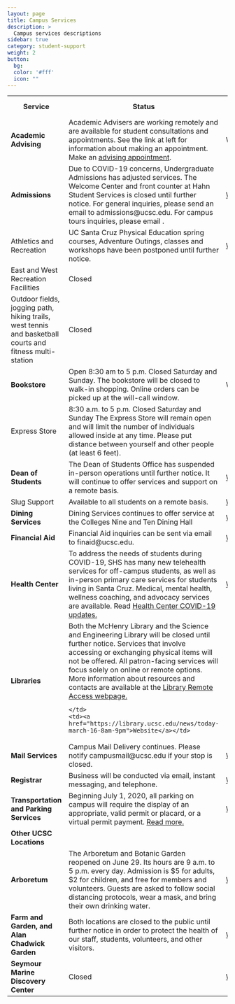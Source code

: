 ```yaml
---
layout: page
title: Campus Services
description: >
  Campus services descriptions
sidebar: true
category: student-support
weight: 2
button:
  bg: 
  color: '#fff'
  icon: ""
---
```

<table style="width:100%">
  <tr>
    <th>Service</th>
    <th>Status</th> 
    <th>More info</th>
  </tr>
  <tr>
    <td><b>Academic Advising</b></td>
    <td>Academic Advisers are working remotely and are available for student consultations and appointments. See the link at left for information about making an appointment. Make an <a href="https://advising.ucsc.edu/procedures/appts.html">advising appointment</a>.</td>
    <td>Website</td>
  </tr>
  <tr>
    <td><b>Admissions</b></td>
    <td>Due to COVID-19 concerns, Undergraduate Admissions has adjusted services. The Welcome Center and front counter at Hahn Student Services is closed until further notice. For general inquiries, please send an email to admissions@ucsc.edu. For campus tours inquiries, please email <mailto:visits@ucsc.edu>.</td>
    <td><a href="https://admissions.ucsc.edu">Website</a></td>
  </tr>
  
  <tr>
    <td>Athletics and Recreation</td>
    <td>UC Santa Cruz Physical Education spring courses, Adventure Outings, classes and workshops have been postponed until further notice.	</td>
    <td><a href="https://opers.ucsc.edu">Website</a></td>
  </tr>

  <tr>
    <td>East and West Recreation Facilities</td>
    <td>Closed</td>
    <td></td>
  </tr>

  <tr>
    <td>Outdoor fields, jogging path, hiking trails, west tennis and basketball courts and fitness multi-station</td>
    <td>Closed</td>
    <td></td>
  </tr>

  <tr>
    <td><b>Bookstore</b></td>
    <td>Open 8:30 am to 5 p.m. Closed Saturday and Sunday. The bookstore will be closed to walk-in shopping. Online orders can be picked up at the will-call window.</td>
    <td>Website</td>
  </tr>

  <tr>
    <td>Express Store</td>
    <td>8:30 a.m. to 5 p.m.
Closed Saturday and Sunday
The Express Store will remain open and will limit the number of individuals allowed inside at any time. Please put distance between yourself and other people (at least 6 feet).</td>
    <td></td>
  </tr>


  <tr>
    <td><b>Dean of Students</b></td>
    <td>The Dean of Students Office has suspended in-person operations until further notice. It will continue to offer services and support on a remote basis.</td>
    <td><a href="https://deanofstudents.ucsc.edu">Website</a></td>
  </tr>

  <tr>
    <td>Slug Support</td>
    <td>Available to all students on a remote basis.</td>
    <td><a href="https://deanofstudents.ucsc.edu/slug-support/program/index.html">Website</a></td>
  </tr>

 <tr>
    <td><b>Dining Services</b></td>
    <td>Dining Services continues to offer service at the Colleges Nine and Ten Dining Hall</td>
    <td><a href="https://deanofstudents.ucsc.edu/slug-support/program/index.html">Website</a></td>
  </tr>


 <tr>
    <td><b>Financial Aid</b></td>
    <td>Financial Aid inquiries can be sent via email to finaid@ucsc.edu.	</td>
    <td><a href="https://financialaid.ucsc.edu/coronavirus/covid-19.html">Website</a></td>
  </tr>


 <tr>
    <td><b>Health Center</b></td>
    <td>To address the needs of students during COVID-19, SHS has many new telehealth services for off-campus students, as well as in-person primary care services for students living in Santa Cruz. Medical, mental health, wellness coaching, and advocacy services are available.
Read <a href="https://healthcenter.ucsc.edu/news-events/news/corona-virus.html">Health Center COVID-19 updates.</a></td>
    <td><a href="https://healthcenter.ucsc.edu/news-events/news/shs-covid-19-services.html">Website</a></td>
  </tr>

 <tr>
    <td><b>Libraries</b></td>
    <td> Both the McHenry Library and the Science and Engineering Library will be closed until further notice. Services that involve accessing or exchanging physical items will not be offered. All patron-facing services will focus solely on online or remote options. More information about resources and contacts are available at the <a href="https://guides.library.ucsc.edu/remote-access">Library Remote Access webpage.</a>
    
    </td>
    <td><a href="https://library.ucsc.edu/news/today-march-16-8am-9pm">Website</a></td>
  </tr>

<tr>
    <td><b>Mail Services</b></td>
    <td>Campus Mail Delivery continues. Please notify campusmail@ucsc.edu if your stop is closed.
    </td>
    <td><a href="https://www.cms.ucsc.edu/">Website</a></td>
  </tr>


<tr>
    <td><b>Registrar</b></td>
    <td>Business will be conducted via email, instant messaging, and telephone. 
    </td>
    <td><a href="https://docs.google.com/document/d/1NCQWIet8nn54MoQKXJ7z6zKAUnSBE8qoAmBZn2F3esM/edit">Website</a></td>
  </tr>

<tr>
    <td><b>Transportation and Parking Services</b></td>
    <td>Beginning July 1, 2020, all parking on campus will require the display of an appropriate, valid permit or placard, or a virtual permit payment. <a href="https://news.ucsc.edu/2020/06/parking-permit-requirement-and-renewal-app-update.html">Read more.</a>
    </td>
    <td><a href="https://taps.ucsc.edu">Website</a></td>
  </tr>

<tr>
    <td><b>Other UCSC Locations</b></td>
    <td>
     </td>
    <td></td>
  </tr>

<tr>
    <td><b>Arboretum</b></td>
    <td>The Arboretum and Botanic Garden reopened on June 29. Its hours are 9 a.m. to 5 p.m. every day. Admission is $5 for adults, $2 for children, and free for members and volunteers. Guests are asked to follow social distancing protocols, wear a mask, and bring their own drinking water. </td>
    <td><a href="https://arboretum.ucsc.edu/">Website</a></td>
  </tr>
  
  <tr>
    <td><b>Farm and Garden, and Alan Chadwick Garden	</b></td>
    <td>Both locations are closed to the public until further notice in order to protect the health of our staff, students, volunteers, and other visitors.</td>
    <td><a href="https://casfs.ucsc.edu/">Website</a></td>
  </tr>
  
  <tr>
    <td><b>Seymour Marine Discovery Center</b></td>
    <td>Closed</td>
    <td><a href="https://seymourcenter.ucsc.edu/">Website</a></td>
  </tr>

</table>
